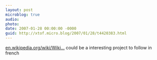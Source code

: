 ```yaml
---
layout: post
microblog: true
audio: 
photo: 
date: 2007-01-28 00:00:00 -0000
guid: http://xtof.micro.blog/2007/01/28/t4420383.html
---
```

[en.wikipedia.org/wiki/Wiki...](http://en.wikipedia.org/wiki/Wikipedia:WikiProject_Microformats) could be a interesting project to follow in french
